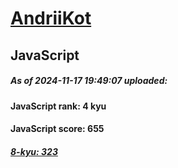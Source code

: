 # [AndriiKot](https://www.codewars.com/users/AndriiKot) 
## JavaScript

##### As of 2024-11-17 19:49:07 uploaded:

#### JavaScript rank: 4 kyu

#### JavaScript score: 655

##### [8-kyu: 323](https://github.com/AndriiKot/JavaScript__CodeWars/tree/main/kyu-8)

